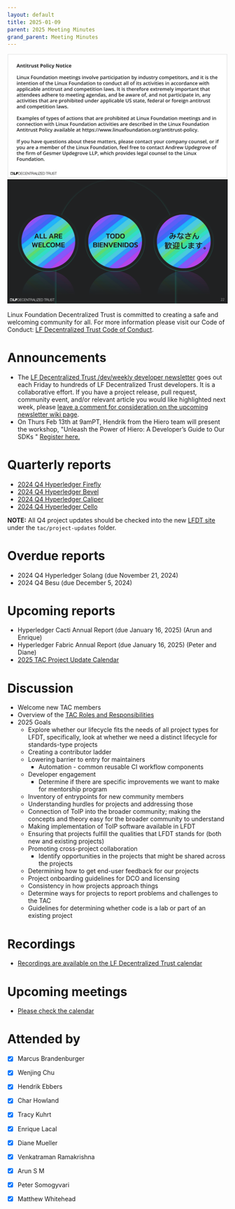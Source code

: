 ```yaml
---
layout: default
title: 2025-01-09
parent: 2025 Meeting Minutes
grand_parent: Meeting Minutes
---
```


![Antitrust Policy Notice](../images/antitrust-policy-notice.png "Antitrust Policy Notice")
![All are Welcome in the LF Decentralized Trust Community](../images/all-are-welcome.png "All are Welcome in the LF Decentralized Trust Community")

Linux Foundation Decentralized Trust is committed to creating a safe and welcoming community for all. For more information please visit our Code of Conduct: [LF Decentralized Trust Code of Conduct](../../governing-documents/code-of-conduct.md).

# Announcements
- The [LF Decentralized Trust /dev/weekly developer newsletter](https://lf-hyperledger.atlassian.net/wiki/spaces/DR/pages/17170445/dev+weekly+Newsletter) goes out each Friday to hundreds of LF Decentralized Trust developers. It is a collaborative effort. If you have a project release, pull request, community event, and/or relevant article you would like highlighted next week, please [leave a comment for consideration on the upcoming newsletter wiki page](https://lf-hyperledger.atlassian.net/wiki/spaces/DR/pages/75268141/2025).
- On Thurs Feb 13th at 9amPT, Hendrik from the Hiero team will present the workshop, "Unleash the Power of Hiero: A Developer’s Guide to Our SDKs 
" [Register here.](https://zoom.us/meeting/register/2GokuipCQvS9-QgQuCGDNA)

# Quarterly reports

- [2024 Q4 Hyperledger Firefly](https://github.com/LF-Decentralized-Trust/governance/pull/81)
- [2024 Q4 Hyperledger Bevel](https://github.com/LF-Decentralized-Trust/governance/pull/82)
- [2024 Q4 Hyperledger Caliper](https://github.com/LF-Decentralized-Trust/governance/pull/83)
- [2024 Q4 Hyperledger Cello](https://github.com/LF-Decentralized-Trust/governance/pull/89)

**NOTE:** All Q4 project updates should be checked into the new [LFDT site](https://github.com/lf-decentralized-trust/governance) under the `tac/project-updates` folder.

# Overdue reports

- 2024 Q4 Hyperledger Solang (due November 21, 2024)
- 2024 Q4 Besu (due December 5, 2024)

# Upcoming reports

- Hyperledger Cacti Annual Report (due January 16, 2025) (Arun and Enrique)
- Hyperledger Fabric Annual Report (due January 16, 2025) (Peter and Diane)
- [2025 TAC Project Update Calendar](../../project-updates/2025/2025-schedule.md)

# Discussion
- Welcome new TAC members
- Overview of the [TAC Roles and Responsibilities](../../member-info/tac-responsibilities.md)
- 2025 Goals
    - Explore whether our lifecycle fits the needs of all project types for LFDT, specifically, look at whether we need a distinct lifecycle for standards-type projects
    - Creating a contributor ladder
    - Lowering barrier to entry for maintainers
        - Automation - common reusable CI workflow components
    - Developer engagement
        - Determine if there are specific improvements we want to make for mentorship program
    - Inventory of entrypoints for new community members
    - Understanding hurdles for projects and addressing those
    - Connection of ToIP into the broader community; making the concepts and theory easy for the broader community to understand
    - Making implementation of ToIP software available in LFDT
    - Ensuring that projects fulfill the qualities that LFDT stands for (both new and existing projects)
    - Promoting cross-project collaboration
        - Identify opportunities in the projects that might be shared across the projects
    - Determining how to get end-user feedback for our projects
    - Project onboarding guidelines for DCO and licensing
    - Consistency in how projects approach things
    - Determine ways for projects to report problems and challenges to the TAC
    - Guidelines for determining whether code is a lab or part of an existing project

# Recordings
- [Recordings are available on the LF Decentralized Trust calendar](https://zoom-lfx.platform.linuxfoundation.org/meetings/lf-decentralized-trust)

# Upcoming meetings
- [Please check the calendar](https://zoom-lfx.platform.linuxfoundation.org/meetings/lf-decentralized-trust)

# Attended by

- [x] Marcus Brandenburger
- [x] Wenjing Chu
- [x] Hendrik Ebbers
- [x] Char Howland
- [x] Tracy Kuhrt
- [x] Enrique Lacal
- [x] Diane Mueller
- [x] Venkatraman Ramakrishna
- [x] Arun S M
- [x] Peter Somogyvari
- [x] Matthew Whitehead

